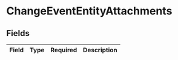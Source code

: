 # ChangeEventEntityAttachments


## Fields

| Field       | Type        | Required    | Description |
| ----------- | ----------- | ----------- | ----------- |